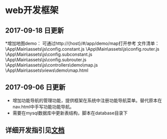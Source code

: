 # web开发框架## 2017-09-18 日更新*增加地图demo： 可通过http://{host}/#/app/demo/map打开参考文件清单：\App\Main\assets\js\config.constant.js\App\Main\assets\js\config.router.js\App\Main\assets\js\config.subconstant.js\App\Main\assets\js\config.subrouter.js\App\Main\assets\js\controllers\demo\map.js\App\Main\assets\views\demo\map.html## 2017-09-06 日更新* 增加功能导航的管理功能，提供框架在系统中注册功能导航菜单。替代原本在nav.html中手写功能功能导航。* 需要在mysql数据库中更新表结构，脚本在database目录下 ## 详细开发指引见[文档](doc/新框架快速开发指引.doc)